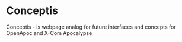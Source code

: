# Conceptis
Conceptis - is webpage analog for future interfaces and concepts for OpenApoc and X-Com Apocalypse
